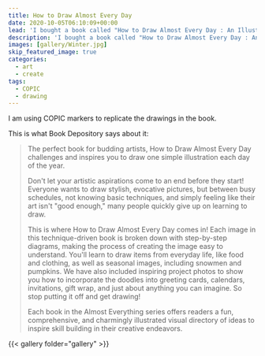 ```yaml
---
title: How to Draw Almost Every Day
date: 2020-10-05T06:10:09+00:00
lead: 'I bought a book called "How to Draw Almost Every Day : An Illustrated Sourcebook" by "Kamo" and have been practising some of the drawings.'
description: 'I bought a book called "How to Draw Almost Every Day : An Illustrated Sourcebook" by "Kamo" and have been practising some of the drawings.'
images: [gallery/Winter.jpg]
skip_featured_image: true
categories:
  - art
  - create
tags:
  - COPIC
  - drawing
---
```

I am using COPIC markers to replicate the drawings in the book.

This is what Book Depository says about it:

>The perfect book for budding artists, How to Draw Almost Every Day challenges and inspires you to draw one simple illustration each day of the year.
>
>Don't let your artistic aspirations come to an end before they start! Everyone wants to draw stylish, evocative pictures, but between busy schedules, not knowing basic techniques, and simply feeling like their art isn't "good enough," many people quickly give up on learning to draw.
>
>This is where How to Draw Almost Every Day comes in! Each image in this technique-driven book is broken down with step-by-step diagrams, making the process of creating the image easy to understand. You'll learn to draw items from everyday life, like food and clothing, as well as seasonal images, including snowmen and pumpkins. We have also included inspiring project photos to show you how to incorporate the doodles into greeting cards, calendars, invitations, gift wrap, and just about anything you can imagine. So stop putting it off and get drawing!
>
>Each book in the Almost Everything series offers readers a fun, comprehensive, and charmingly illustrated visual directory of ideas to inspire skill building in their creative endeavors.

{{< gallery folder="gallery" >}}
